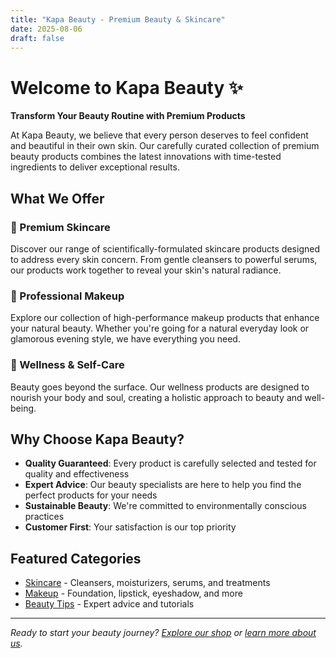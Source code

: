 ```yaml
---
title: "Kapa Beauty - Premium Beauty & Skincare"
date: 2025-08-06
draft: false
---
```


# Welcome to Kapa Beauty ✨

**Transform Your Beauty Routine with Premium Products**

At Kapa Beauty, we believe that every person deserves to feel confident and beautiful in their own skin. Our carefully curated collection of premium beauty products combines the latest innovations with time-tested ingredients to deliver exceptional results.

## What We Offer

### 🌟 Premium Skincare
Discover our range of scientifically-formulated skincare products designed to address every skin concern. From gentle cleansers to powerful serums, our products work together to reveal your skin's natural radiance.

### 💄 Professional Makeup
Explore our collection of high-performance makeup products that enhance your natural beauty. Whether you're going for a natural everyday look or glamorous evening style, we have everything you need.

### 🧴 Wellness & Self-Care
Beauty goes beyond the surface. Our wellness products are designed to nourish your body and soul, creating a holistic approach to beauty and well-being.

## Why Choose Kapa Beauty?

- **Quality Guaranteed**: Every product is carefully selected and tested for quality and effectiveness
- **Expert Advice**: Our beauty specialists are here to help you find the perfect products for your needs
- **Sustainable Beauty**: We're committed to environmentally conscious practices
- **Customer First**: Your satisfaction is our top priority

## Featured Categories

- [Skincare](/categories/skincare/) - Cleansers, moisturizers, serums, and treatments
- [Makeup](/categories/makeup/) - Foundation, lipstick, eyeshadow, and more
- [Beauty Tips](/posts/) - Expert advice and tutorials

---

*Ready to start your beauty journey? [Explore our shop](/shop/) or [learn more about us](/about/).*
